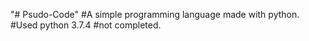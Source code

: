 "# Psudo-Code" 
#A simple programming language made with python.
#Used python 3.7.4
#not completed.
